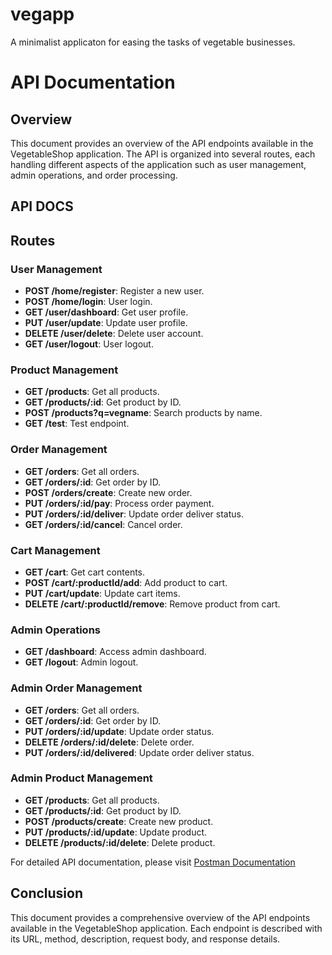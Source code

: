 # vegapp

A minimalist applicaton for easing the tasks of vegetable businesses.

# API Documentation

## Overview

This document provides an overview of the API endpoints available in the VegetableShop application. The API is organized into several routes, each handling different aspects of the application such as user management, admin operations, and order processing.

## API DOCS

## Routes

### User Management

- **POST /home/register**: Register a new user.
- **POST /home/login**: User login.
- **GET /user/dashboard**: Get user profile.
- **PUT /user/update**: Update user profile.
- **DELETE /user/delete**: Delete user account.
- **GET /user/logout**: User logout.

### Product Management

- **GET /products**: Get all products.
- **GET /products/:id**: Get product by ID.
- **POST /products?q=vegname**: Search products by name.
- **GET /test**: Test endpoint.


### Order Management

- **GET /orders**: Get all orders.
- **GET /orders/:id**: Get order by ID.
- **POST /orders/create**: Create new order.
- **PUT /orders/:id/pay**: Process order payment.
- **PUT /orders/:id/deliver**: Update order deliver status.
- **GET /orders/:id/cancel**: Cancel order.

### Cart Management

- **GET /cart**: Get cart contents.
- **POST /cart/:productId/add**: Add product to cart.
- **PUT /cart/update**: Update cart items.
- **DELETE /cart/:productId/remove**: Remove product from cart.

### Admin Operations

- **GET /dashboard**: Access admin dashboard.
- **GET /logout**: Admin logout.

### Admin Order Management

- **GET /orders**: Get all orders.
- **GET /orders/:id**: Get order by ID.
- **PUT /orders/:id/update**: Update order status.
- **DELETE /orders/:id/delete**: Delete order.
- **PUT /orders/:id/delivered**: Update order deliver status.

### Admin Product Management

- **GET /products**: Get all products.
- **GET /products/:id**: Get product by ID.
- **POST /products/create**: Create new product.
- **PUT /products/:id/update**: Update product.
- **DELETE /products/:id/delete**: Delete product.

For detailed API documentation, please visit [Postman Documentation](https://documenter.getpostman.com/view/36992061/2sB2qXmieH)

## Conclusion

This document provides a comprehensive overview of the API endpoints available in the VegetableShop application. Each endpoint is described with its URL, method, description, request body, and response details.
